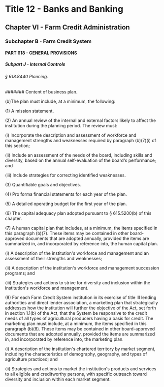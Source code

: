 
# Title 12 - Banks and Banking
## Chapter VI - Farm Credit Administration
### Subchapter B - Farm Credit System
#### PART 618 - GENERAL PROVISIONS
##### Subpart J - Internal Controls
###### § 618.8440 Planning.
####### Content of business plan.

(b)The plan must include, at a minimum, the following:

(1) A mission statement.

(2) An annual review of the internal and external factors likely to affect the institution during the planning period. The review must:

(i) Incorporate the description and assessment of workforce and management strengths and weaknesses required by paragraph (b)(7)(i) of this section;

(ii) Include an assessment of the needs of the board, including skills and diversity, based on the annual self-evaluation of the board's performance; and

(iii) Include strategies for correcting identified weaknesses.

(3) Quantifiable goals and objectives.

(4) Pro forma financial statements for each year of the plan.

(5) A detailed operating budget for the first year of the plan.

(6) The capital adequacy plan adopted pursuant to § 615.5200(b) of this chapter.

(7) A human capital plan that includes, at a minimum, the items specified in this paragraph (b)(7). These items may be contained in other board-approved documents that are adopted annually, provided the items are summarized in, and incorporated by reference into, the human capital plan.

(i) A description of the institution's workforce and management and an assessment of their strengths and weaknesses;

(ii) A description of the institution's workforce and management succession programs; and

(iii) Strategies and actions to strive for diversity and inclusion within the institution's workforce and management.

(8) For each Farm Credit System institution in its exercise of title III lending authorities and direct lender association, a marketing plan that strategically addresses how the institution will further the objective of the Act, set forth in section 1.1(b) of the Act, that the System be responsive to the credit needs of all types of agricultural producers having a basis for credit. The marketing plan must include, at a minimum, the items specified in this paragraph (b)(8). These items may be contained in other board-approved documents that are adopted annually, provided the items are summarized in, and incorporated by reference into, the marketing plan.

(i) A description of the institution's chartered territory by market segment, including the characteristics of demography, geography, and types of agriculture practiced; and

(ii) Strategies and actions to market the institution's products and services to all eligible and creditworthy persons, with specific outreach toward diversity and inclusion within each market segment.
